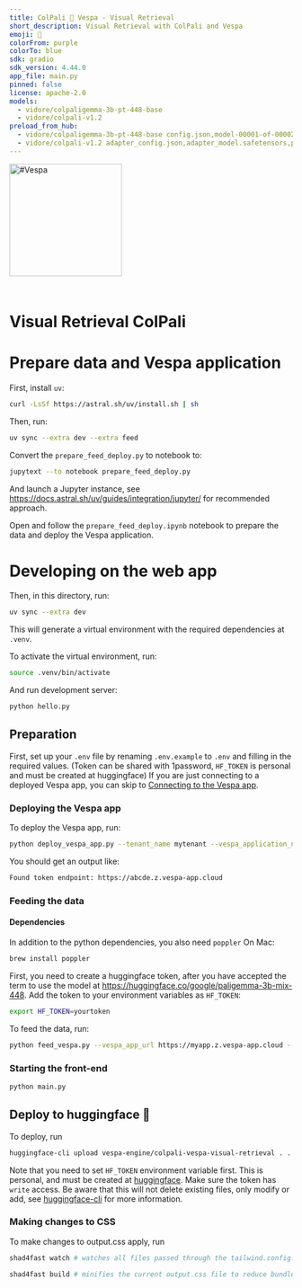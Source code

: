 ```yaml
---
title: ColPali 🤝 Vespa - Visual Retrieval
short_description: Visual Retrieval with ColPali and Vespa
emoji: 👀
colorFrom: purple
colorTo: blue
sdk: gradio
sdk_version: 4.44.0
app_file: main.py
pinned: false
license: apache-2.0
models:
  - vidore/colpaligemma-3b-pt-448-base
  - vidore/colpali-v1.2
preload_from_hub:
  - vidore/colpaligemma-3b-pt-448-base config.json,model-00001-of-00002.safetensors,model-00002-of-00002.safetensors,model.safetensors.index.json,preprocessor_config.json,special_tokens_map.json,tokenizer.json,tokenizer_config.json 12c59eb7e23bc4c26876f7be7c17760d5d3a1ffa
  - vidore/colpali-v1.2 adapter_config.json,adapter_model.safetensors,preprocessor_config.json,special_tokens_map.json,tokenizer.json,tokenizer_config.json 9912ce6f8a462d8cf2269f5606eabbd2784e764f
---
```


<!-- Copyright Vespa.ai. Licensed under the terms of the Apache 2.0 license. See LICENSE in the project root. -->

<picture>
  <source media="(prefers-color-scheme: dark)" srcset="https://assets.vespa.ai/logos/Vespa-logo-green-RGB.svg">
  <source media="(prefers-color-scheme: light)" srcset="https://assets.vespa.ai/logos/Vespa-logo-dark-RGB.svg">
  <img alt="#Vespa" width="200" src="https://assets.vespa.ai/logos/Vespa-logo-dark-RGB.svg" style="margin-bottom: 25px;">
</picture>

# Visual Retrieval ColPali

# Prepare data and Vespa application

First, install `uv`:

```bash
curl -LsSf https://astral.sh/uv/install.sh | sh
```

Then, run:

```bash
uv sync --extra dev --extra feed
```

Convert the `prepare_feed_deploy.py` to notebook to:

```bash
jupytext --to notebook prepare_feed_deploy.py
```

And launch a Jupyter instance, see https://docs.astral.sh/uv/guides/integration/jupyter/ for recommended approach.

Open and follow the `prepare_feed_deploy.ipynb` notebook to prepare the data and deploy the Vespa application.

# Developing on the web app


Then, in this directory, run:

```bash
uv sync --extra dev
```

This will generate a virtual environment with the required dependencies at `.venv`.

To activate the virtual environment, run:

```bash
source .venv/bin/activate
```

And run development server:

```bash
python hello.py
```

## Preparation

First, set up your `.env` file by renaming `.env.example` to `.env` and filling in the required values.
(Token can be shared with 1password, `HF_TOKEN` is personal and must be created at huggingface)
If you are just connecting to a deployed Vespa app, you can skip
to [Connecting to the Vespa app](#connecting-to-the-vespa-app-and-querying).

### Deploying the Vespa app

To deploy the Vespa app, run:

```bash
python deploy_vespa_app.py --tenant_name mytenant --vespa_application_name myapp --token_id_write mytokenid_write --token_id_read mytokenid_read
```

You should get an output like:

```bash
Found token endpoint: https://abcde.z.vespa-app.cloud
````

### Feeding the data

#### Dependencies

In addition to the python dependencies, you also need `poppler`
On Mac:

```bash
brew install poppler
```

First, you need to create a huggingface token, after you have accepted the term to use the model
at https://huggingface.co/google/paligemma-3b-mix-448.
Add the token to your environment variables as `HF_TOKEN`:

```bash
export HF_TOKEN=yourtoken
```

To feed the data, run:

```bash
python feed_vespa.py --vespa_app_url https://myapp.z.vespa-app.cloud --vespa_cloud_secret_token mysecrettoken
```

### Starting the front-end

```bash
python main.py
```

## Deploy to huggingface 🤗

To deploy, run

```bash
huggingface-cli upload vespa-engine/colpali-vespa-visual-retrieval . . --repo-type=space
```

Note that you need to set `HF_TOKEN` environment variable first.
This is personal, and must be created at [huggingface](https://huggingface.co/settings/tokens).
Make sure the token has `write` access.
Be aware that this will not delete existing files, only modify or add,
see [huggingface-cli](https://huggingface.co/docs/huggingface_hub/en/guides/upload#upload-from-the-cli) for more
information.

### Making changes to CSS

To make changes to output.css apply, run

```bash
shad4fast watch # watches all files passed through the tailwind.config.js content section

shad4fast build # minifies the current output.css file to reduce bundle size in production.
```
